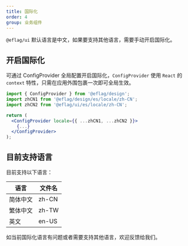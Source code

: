 ```yaml
---
title: 国际化
order: 4
group: 业务组件
---
```


`@eflag/ui` 默认语言是中文，如果要支持其他语言，需要手动开启国际化。

## 开启国际化

可通过 ConfigProvider 全局配置开启国际化，`ConfigProvider` 使用 `React` 的 `context` 特性，只需在应用外围包裹一次即可全局生效。

```jsx | pure
import { ConfigProvider } from '@eflag/design';
import zhCN1 from '@eflag/design/es/locale/zh-CN';
import zhCN2 from '@eflag/ui/es/locale/zh-CN';

return (
  <ConfigProvider locale={{ ...zhCN1, ...zhCN2 }}>
    {...}
  </ConfigProvider>
);
```

## 目前支持语言

目前支持以下语言：

| 语言     | 文件名 |
| -------- | ------ |
| 简体中文 | zh-CN  |
| 繁体中文 | zh-TW  |
| 英文     | en-US  |

如当前国际化语言有问题或者需要支持其他语言，欢迎反馈给我们。
